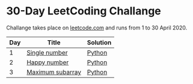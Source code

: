 # 30-Day LeetCoding Challange

Challange takes place on [leetcode.com](https://leetcode.com/) and runs from 1 to 30 April 2020.

| Day | Title | Solution |
| --- | ----- | -------- |
| 1 | [Single number](https://leetcode.com/problems/single-number/) | [Python](https://github.com/MateuszKudla/30-day-leet-coding-challange/blob/master/day-1/single-number.py) | 
| 2 | [Happy number](https://leetcode.com/problems/happy-number/) | [Python](https://github.com/MateuszKudla/30-day-leet-coding-challange/blob/master/day-2/happy-number.py) |
| 3 | [Maximum subarray](https://leetcode.com/problems/maximum-subarray/) | [Python](https://github.com/MateuszKudla/30-day-leet-coding-challange/blob/master/day-3/maximum-subarray.py) |